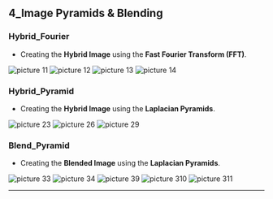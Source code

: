 ## 4_Image Pyramids & Blending

### Hybrid_Fourier
- Creating the **Hybrid Image** using the **Fast Fourier Transform (FFT)**.

![picture 11](/4_Image_Pyramids_Blending/Pic_1_1.png)
![picture 12](/4_Image_Pyramids_Blending/Pic_1_2.png)
![picture 13](/4_Image_Pyramids_Blending/Pic_1_3.png)
![picture 14](/4_Image_Pyramids_Blending/Pic_1_4.png)

### Hybrid_Pyramid
- Creating the **Hybrid Image** using the **Laplacian Pyramids**.

![picture 23](/4_Image_Pyramids_Blending/Pic_2_3.png)
![picture 26](/4_Image_Pyramids_Blending/Pic_2_6.png)
![picture 29](/4_Image_Pyramids_Blending/Pic_2_9.png)

### Blend_Pyramid
- Creating the **Blended Image** using the **Laplacian Pyramids**.

![picture 33](/4_Image_Pyramids_Blending/Pic_3_3.png)
![picture 34](/4_Image_Pyramids_Blending/Pic_3_4.png)
![picture 39](/4_Image_Pyramids_Blending/Pic_3_9.png)
![picture 310](/4_Image_Pyramids_Blending/Pic_3_10.png)
![picture 311](/4_Image_Pyramids_Blending/Pic_3_11.png)

---
